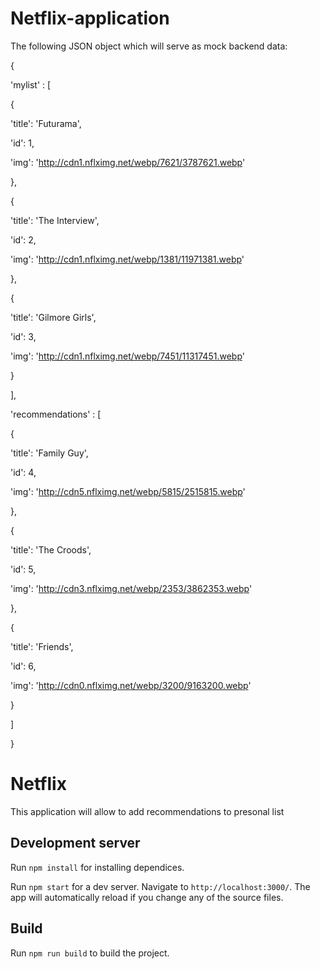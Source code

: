 # Netflix-application
The following JSON object which will serve as mock back­end data:

{

'mylist' : [

{

'title': 'Futurama',

'id': 1,

'img': 'http://cdn1.nflximg.net/webp/7621/3787621.webp'

},

{

'title': 'The Interview',

'id': 2,

'img': 'http://cdn1.nflximg.net/webp/1381/11971381.webp'

},

{

'title': 'Gilmore Girls',

'id': 3,

'img': 'http://cdn1.nflximg.net/webp/7451/11317451.webp'

}

],

'recommendations' : [

{

'title': 'Family Guy',

'id': 4,

'img': 'http://cdn5.nflximg.net/webp/5815/2515815.webp'

},

{

'title': 'The Croods',

'id': 5,

'img': 'http://cdn3.nflximg.net/webp/2353/3862353.webp'

},

{

'title': 'Friends',

'id': 6,

'img': 'http://cdn0.nflximg.net/webp/3200/9163200.webp'

}

]

}

# Netflix

This application will allow to add recommendations to presonal list

## Development server

Run `npm install` for installing dependices.

Run `npm start` for a dev server. Navigate to `http://localhost:3000/`. The app will automatically reload if you change any of the source files.

## Build

Run `npm run build` to build the project.
